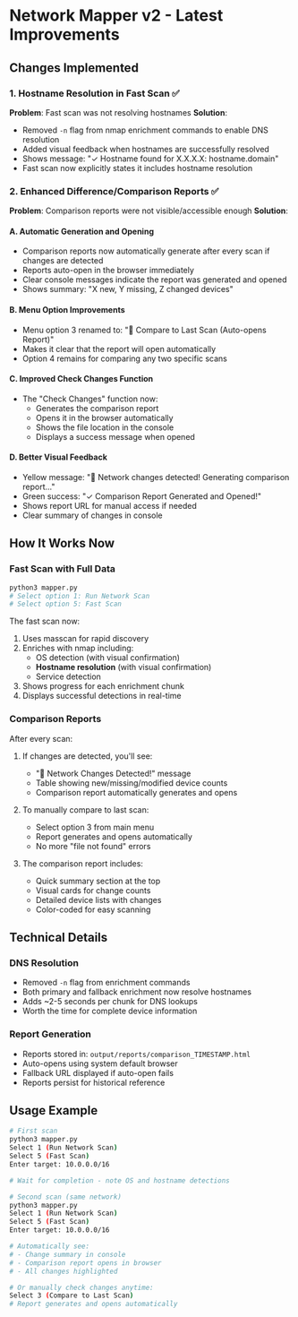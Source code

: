 # Network Mapper v2 - Latest Improvements

## Changes Implemented

### 1. Hostname Resolution in Fast Scan ✅
**Problem**: Fast scan was not resolving hostnames
**Solution**:
- Removed `-n` flag from nmap enrichment commands to enable DNS resolution
- Added visual feedback when hostnames are successfully resolved
- Shows message: "✓ Hostname found for X.X.X.X: hostname.domain"
- Fast scan now explicitly states it includes hostname resolution

### 2. Enhanced Difference/Comparison Reports ✅
**Problem**: Comparison reports were not visible/accessible enough
**Solution**:

#### A. Automatic Generation and Opening
- Comparison reports now automatically generate after every scan if changes are detected
- Reports auto-open in the browser immediately
- Clear console messages indicate the report was generated and opened
- Shows summary: "X new, Y missing, Z changed devices"

#### B. Menu Option Improvements
- Menu option 3 renamed to: "🔄 Compare to Last Scan (Auto-opens Report)"
- Makes it clear that the report will open automatically
- Option 4 remains for comparing any two specific scans

#### C. Improved Check Changes Function
- The "Check Changes" function now:
  - Generates the comparison report
  - Opens it in the browser automatically
  - Shows the file location in the console
  - Displays a success message when opened

#### D. Better Visual Feedback
- Yellow message: "🔄 Network changes detected! Generating comparison report..."
- Green success: "✓ Comparison Report Generated and Opened!"
- Shows report URL for manual access if needed
- Clear summary of changes in console

## How It Works Now

### Fast Scan with Full Data
```bash
python3 mapper.py
# Select option 1: Run Network Scan
# Select option 5: Fast Scan
```

The fast scan now:
1. Uses masscan for rapid discovery
2. Enriches with nmap including:
   - OS detection (with visual confirmation)
   - **Hostname resolution** (with visual confirmation)
   - Service detection
3. Shows progress for each enrichment chunk
4. Displays successful detections in real-time

### Comparison Reports
After every scan:
1. If changes are detected, you'll see:
   - "🔄 Network Changes Detected!" message
   - Table showing new/missing/modified device counts
   - Comparison report automatically generates and opens
   
2. To manually compare to last scan:
   - Select option 3 from main menu
   - Report generates and opens automatically
   - No more "file not found" errors

3. The comparison report includes:
   - Quick summary section at the top
   - Visual cards for change counts
   - Detailed device lists with changes
   - Color-coded for easy scanning

## Technical Details

### DNS Resolution
- Removed `-n` flag from enrichment commands
- Both primary and fallback enrichment now resolve hostnames
- Adds ~2-5 seconds per chunk for DNS lookups
- Worth the time for complete device information

### Report Generation
- Reports stored in: `output/reports/comparison_TIMESTAMP.html`
- Auto-opens using system default browser
- Fallback URL displayed if auto-open fails
- Reports persist for historical reference

## Usage Example

```bash
# First scan
python3 mapper.py
Select 1 (Run Network Scan)
Select 5 (Fast Scan)
Enter target: 10.0.0.0/16

# Wait for completion - note OS and hostname detections

# Second scan (same network)
python3 mapper.py
Select 1 (Run Network Scan)
Select 5 (Fast Scan)
Enter target: 10.0.0.0/16

# Automatically see:
# - Change summary in console
# - Comparison report opens in browser
# - All changes highlighted

# Or manually check changes anytime:
Select 3 (Compare to Last Scan)
# Report generates and opens automatically
```
